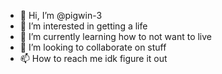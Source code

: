 - 👋 Hi, I’m @pigwin-3
- 👀 I’m interested in getting a life
- 🌱 I’m currently learning how to not want to live
- 💞️ I’m looking to collaborate on stuff
- 📫 How to reach me idk figure it out

<!---
pigwin-3/pigwin-3 is a ✨ special ✨ repository because its `README.md` (this file) appears on your GitHub profile.
You can click the Preview link to take a look at your changes.
--->
